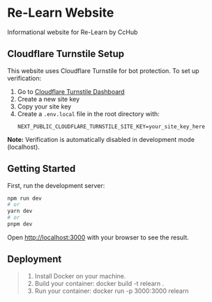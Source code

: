 # Re-Learn Website

Informational website for Re-Learn by CcHub

## Cloudflare Turnstile Setup

This website uses Cloudflare Turnstile for bot protection. To set up verification:

1. Go to [Cloudflare Turnstile Dashboard](https://dash.cloudflare.com/?to=/:account/turnstile)
2. Create a new site key
3. Copy your site key
4. Create a `.env.local` file in the root directory with:
   ```
   NEXT_PUBLIC_CLOUDFLARE_TURNSTILE_SITE_KEY=your_site_key_here
   ```

**Note:** Verification is automatically disabled in development mode (localhost).

## Getting Started

First, run the development server:

```bash
npm run dev
# or
yarn dev
# or
pnpm dev
```

Open [http://localhost:3000](http://localhost:3000) with your browser to see the result.

## Deployment
>1. Install Docker on your machine.
>2. Build your container: docker build -t relearn .
>3. Run your container: docker run -p 3000:3000 relearn


